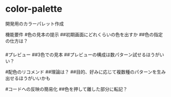 # color-palette
開発用のカラーパレット作成

機能要件
#色の見本の提示
##初期画面にどれくらいの色を出すか
##色の指定の仕方は？
###

#プレビュー
##3色での見本
##プレビューの構成は数パターン試せるほうがいい？

#配色のリコメンド
##理論は？
##目的、好みに応じて複数種のパターンを生み出せるほうがいいかも

#コードへの反映の簡易化
##色を押して離した部分に転記？
